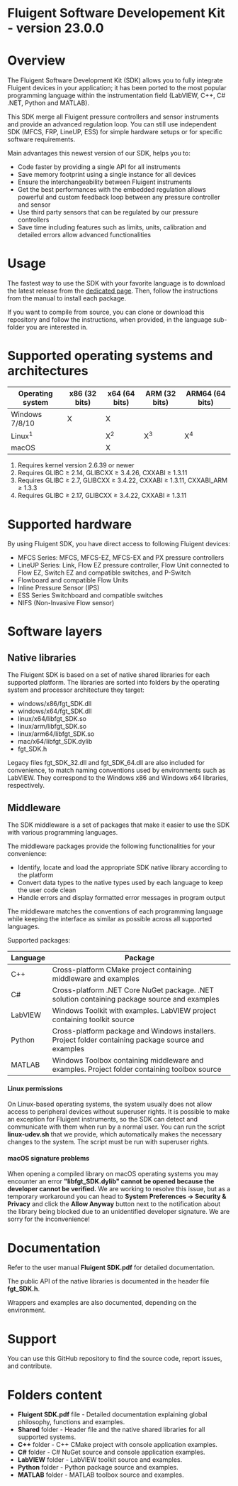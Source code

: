 ﻿# Fluigent Software Developement Kit - version 23.0.0

# Overview
The Fluigent Software Development Kit (SDK) allows you to fully integrate Fluigent devices in your application;
it has been ported to the most popular programming language within the instrumentation field
(LabVIEW, C++, C# .NET, Python and MATLAB).

This SDK merge all Fluigent pressure controllers and sensor instruments and provide an advanced regulation loop.
You can still use independent SDK (MFCS, FRP, LineUP, ESS) for simple hardware setups or for specific software requirements.

Main advantages this newest version of our SDK, helps you to:
* Code faster by providing a single API for all instruments
* Save memory footprint using a single instance for all devices
* Ensure the interchangeability between Fluigent instruments
* Get the best performances with the embedded regulation allows powerful and custom
feedback loop between any pressure controller and sensor
* Use third party sensors that can be regulated by our pressure controllers
* Save time including features such as limits, units, calibration and detailed errors allow advanced functionalities

# Usage
The fastest way to use the SDK with your favorite language is to download the latest release from the 
[dedicated page](https://github.com/Fluigent/fgt-SDK/releases).
Then, follow the instructions from the manual to install each package.

If you want to compile from source, you can clone or download this repository and follow the instructions, when provided, 
in the language sub-folder you are interested in.

# Supported operating systems and architectures

| Operating system | x86 (32 bits) | x64 (64 bits) | ARM (32 bits) | ARM64 (64 bits) |
| ---------------- | ------------- | ------------- | ------------- | --------------- |
| Windows 7/8/10   | X             | X             |               |                 |
| Linux<sup>1</sup>|               | X<sup>2</sup> | X<sup>3</sup> | X<sup>4</sup>   |
| macOS            |               | X             |               |                 |

1. Requires kernel version 2.6.39 or newer
2. Requires GLIBC ≥ 2.14, GLIBCXX ≥ 3.4.26, CXXABI ≥ 1.3.11
3. Requires GLIBC ≥ 2.7, GLIBCXX ≥ 3.4.22, CXXABI ≥ 1.3.11, CXXABI\_ARM ≥ 1.3.3
4. Requires GLIBC ≥ 2.17, GLIBCXX ≥ 3.4.22, CXXABI ≥ 1.3.11

# Supported hardware
By using Fluigent SDK, you have direct access to following Fluigent devices:
* MFCS Series: MFCS, MFCS-EZ, MFCS-EX and PX pressure controllers
* LineUP Series: Link, Flow EZ pressure controller, Flow Unit connected to Flow EZ,
Switch EZ and compatible switches, and P-Switch
* Flowboard and compatible Flow Units
* Inline Pressure Sensor (IPS)
* ESS Series Switchboard and compatible switches
* NIFS (Non-Invasive Flow sensor)

# Software layers

## Native libraries

The Fluigent SDK is based on a set of native shared libraries for each supported platform.
The libraries are sorted into folders by the operating system and processor architecture they target:

- windows/x86/fgt_SDK.dll
- windows/x64/fgt_SDK.dll
- linux/x64/libfgt_SDK.so
- linux/arm/libfgt_SDK.so
- linux/arm64/libfgt_SDK.so
- mac/x64/libfgt_SDK.dylib
- fgt_SDK.h

Legacy files fgt_SDK_32.dll and fgt_SDK_64.dll are also included for convenience,
to match naming conventions used by environments such as LabVIEW.
They correspond to the Windows x86 and Windows x64 libraries, respectively.

## Middleware

The SDK middleware is a set of packages that make it easier to use the SDK with various programming languages.

The middleware packages provide the following functionalities for your convenience:
- Identify, locate and load the appropriate SDK native library according to the platform
- Convert data types to the native types used by each language to keep the user code clean
- Handle errors and display formatted error messages in program output

The middleware matches the conventions of each programming language while keeping the interface as similar as possible across all supported languages.

Supported packages:

| Language | Package                                                                                              |
| -------- | ---------------------------------------------------------------------------------------------------- |
| C++      | Cross-platform CMake project containing middleware and examples                                      |
| C#       | Cross-platform .NET Core NuGet package. .NET solution containing package source and examples         |
| LabVIEW  | Windows Toolkit with examples. LabVIEW project containing toolkit source                             |
| Python   | Cross-platform package and Windows installers. Project folder containing package source and examples |
| MATLAB   | Windows Toolbox containing middleware and examples. Project folder containing toolbox source         |

#### Linux permissions
On Linux-based operating systems, the system usually does not allow access to peripheral devices without superuser rights.
It is possible to make an exception for Fluigent instruments, so the SDK can detect and communicate with them when run by a normal user.
You can run the script **linux-udev.sh** that we provide, which automatically makes the necessary changes to the system.
The script must be run with superuser rights.

#### macOS signature problems
When opening a compiled library on macOS operating systems you may encounter an error **"libfgt_SDK.dylib" cannot be opened because the developer cannot be verified.** 
We are working to resolve this issue, but as a temporary workaround you can head to **System Preferences -> Security & Privacy** and click the **Allow Anyway** button 
next to the notification about the library being blocked due to an unidentified developer signature. We are sorry for the inconvenience!

# Documentation
Refer to the user manual **Fluigent SDK.pdf** for detailed documentation.

The public API of the native libraries is documented in the header file **fgt_SDK.h**.

Wrappers and examples are also documented, depending on the environment.

# Support
You can use this GitHub repository to find the source code, report issues, and contribute.

# Folders content
* **Fluigent SDK.pdf** file - Detailed documentation explaining global philosophy, functions and examples.
* **Shared** folder - Header file and the native shared libraries for all supported systems.
* **C++** folder - C++ CMake project with console application examples.
* **C#** folder - C# NuGet source and console application examples.
* **LabVIEW** folder - LabVIEW toolkit source and examples.
* **Python** folder - Python package source and  examples.
* **MATLAB** folder - MATLAB toolbox source and examples.
